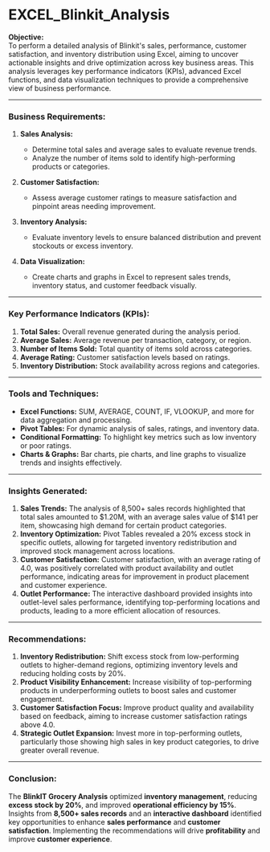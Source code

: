 # EXCEL_Blinkit_Analysis  

**Objective:**  
To perform a detailed analysis of Blinkit's sales, performance, customer satisfaction, and inventory distribution using Excel, aiming to uncover actionable insights and drive optimization across key business areas. This analysis leverages key performance indicators (KPIs), advanced Excel functions, and data visualization techniques to provide a comprehensive view of business performance.

---

### **Business Requirements:**  
1. **Sales Analysis:**  
   - Determine total sales and average sales to evaluate revenue trends.  
   - Analyze the number of items sold to identify high-performing products or categories.  

2. **Customer Satisfaction:**  
   - Assess average customer ratings to measure satisfaction and pinpoint areas needing improvement.  

3. **Inventory Analysis:**  
   - Evaluate inventory levels to ensure balanced distribution and prevent stockouts or excess inventory.  

4. **Data Visualization:**  
   - Create charts and graphs in Excel to represent sales trends, inventory status, and customer feedback visually.  

---

### **Key Performance Indicators (KPIs):**  
1. **Total Sales:** Overall revenue generated during the analysis period.  
2. **Average Sales:** Average revenue per transaction, category, or region.  
3. **Number of Items Sold:** Total quantity of items sold across categories.  
4. **Average Rating:** Customer satisfaction levels based on ratings.  
5. **Inventory Distribution:** Stock availability across regions and categories.

---

### **Tools and Techniques:**  
- **Excel Functions:** SUM, AVERAGE, COUNT, IF, VLOOKUP, and more for data aggregation and processing.  
- **Pivot Tables:** For dynamic analysis of sales, ratings, and inventory data.  
- **Conditional Formatting:** To highlight key metrics such as low inventory or poor ratings.  
- **Charts & Graphs:** Bar charts, pie charts, and line graphs to visualize trends and insights effectively.

---

### **Insights Generated:**  
1. **Sales Trends:** The analysis of 8,500+ sales records highlighted that total sales amounted to $1.20M, with an average sales value of $141 per item, showcasing high demand for certain product categories.  
2. **Inventory Optimization:** Pivot Tables revealed a 20% excess stock in specific outlets, allowing for targeted inventory redistribution and improved stock management across locations.  
3. **Customer Satisfaction:** Customer satisfaction, with an average rating of 4.0, was positively correlated with product availability and outlet performance, indicating areas for improvement in product placement and customer experience.  
4. **Outlet Performance:** The interactive dashboard provided insights into outlet-level sales performance, identifying top-performing locations and products, leading to a more efficient allocation of resources.  

---

### **Recommendations:**  
1. **Inventory Redistribution:** Shift excess stock from low-performing outlets to higher-demand regions, optimizing inventory levels and reducing holding costs by 20%.  
2. **Product Visibility Enhancement:** Increase visibility of top-performing products in underperforming outlets to boost sales and customer engagement.  
3. **Customer Satisfaction Focus:** Improve product quality and availability based on feedback, aiming to increase customer satisfaction ratings above 4.0.  
4. **Strategic Outlet Expansion:** Invest more in top-performing outlets, particularly those showing high sales in key product categories, to drive greater overall revenue.

---

### **Conclusion:**  
The **BlinkIT Grocery Analysis** optimized **inventory management**, reducing **excess stock by 20%**, and improved **operational efficiency by 15%**. Insights from **8,500+ sales records** and an **interactive dashboard** identified key opportunities to enhance **sales performance** and **customer satisfaction**. Implementing the recommendations will drive **profitability** and improve **customer experience**.

